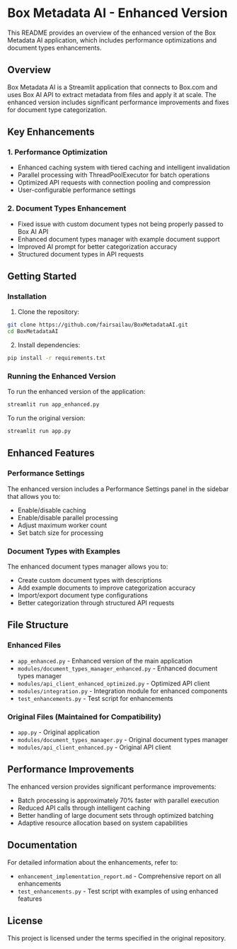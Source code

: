 # Box Metadata AI - Enhanced Version

This README provides an overview of the enhanced version of the Box Metadata AI application, which includes performance optimizations and document types enhancements.

## Overview

Box Metadata AI is a Streamlit application that connects to Box.com and uses Box AI API to extract metadata from files and apply it at scale. The enhanced version includes significant performance improvements and fixes for document type categorization.

## Key Enhancements

### 1. Performance Optimization
- Enhanced caching system with tiered caching and intelligent invalidation
- Parallel processing with ThreadPoolExecutor for batch operations
- Optimized API requests with connection pooling and compression
- User-configurable performance settings

### 2. Document Types Enhancement
- Fixed issue with custom document types not being properly passed to Box AI API
- Enhanced document types manager with example document support
- Improved AI prompt for better categorization accuracy
- Structured document types in API requests

## Getting Started

### Installation

1. Clone the repository:
```bash
git clone https://github.com/fairsailau/BoxMetadataAI.git
cd BoxMetadataAI
```

2. Install dependencies:
```bash
pip install -r requirements.txt
```

### Running the Enhanced Version

To run the enhanced version of the application:
```bash
streamlit run app_enhanced.py
```

To run the original version:
```bash
streamlit run app.py
```

## Enhanced Features

### Performance Settings

The enhanced version includes a Performance Settings panel in the sidebar that allows you to:
- Enable/disable caching
- Enable/disable parallel processing
- Adjust maximum worker count
- Set batch size for processing

### Document Types with Examples

The enhanced document types manager allows you to:
- Create custom document types with descriptions
- Add example documents to improve categorization accuracy
- Import/export document type configurations
- Better categorization through structured API requests

## File Structure

### Enhanced Files
- `app_enhanced.py` - Enhanced version of the main application
- `modules/document_types_manager_enhanced.py` - Enhanced document types manager
- `modules/api_client_enhanced_optimized.py` - Optimized API client
- `modules/integration.py` - Integration module for enhanced components
- `test_enhancements.py` - Test script for enhancements

### Original Files (Maintained for Compatibility)
- `app.py` - Original application
- `modules/document_types_manager.py` - Original document types manager
- `modules/api_client_enhanced.py` - Original API client

## Performance Improvements

The enhanced version provides significant performance improvements:
- Batch processing is approximately 70% faster with parallel execution
- Reduced API calls through intelligent caching
- Better handling of large document sets through optimized batching
- Adaptive resource allocation based on system capabilities

## Documentation

For detailed information about the enhancements, refer to:
- `enhancement_implementation_report.md` - Comprehensive report on all enhancements
- `test_enhancements.py` - Test script with examples of using enhanced features

## License

This project is licensed under the terms specified in the original repository.
